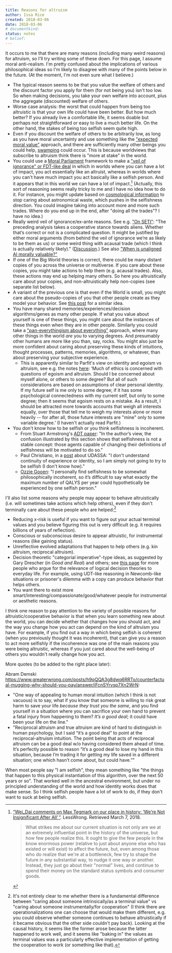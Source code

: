 ```yaml
---
title: Reasons for altruism
author: Issa Rice
created: 2018-03-06
date: 2018-03-06
# documentkind:
status: notes
# belief:
---
```


It occurs to me that there are many reasons (including many weird reasons) for altruism, so I'll try writing some of these down. For this page, I assume moral anti-realism. I'm pretty confused about the implications of various philosophical ideas so I'm likely to disagree with many of the points below in the future. (At the moment, I'm not even sure what I believe.)

- The typical reason seems to be that you value the welfare of others and the discount factor you apply for them (for not being you) isn't too low. So when making decisions, you take your own welfare into account, plus the aggregate (discounted) welfare of others.
- Worse case analysis: the worst that could happen from being too altruistic is that your own life could have been better. But how much better? If you already live a comfortable life, it seems doable but perhaps not straightforward or easy to live a much better life. On the other hand, the stakes of being too selfish seem quite high.
- Even if you discount the welfare of others to be arbitrarily low, as long as you have moral uncertainty and use something like the ["expected moral value"](http://users.ox.ac.uk/~mert2255/papers/mu-about-pe.pdf "Hilary Graves; Toby Ord. “Moral uncertainty about population axiology”.") approach, and there are sufficiently many other beings you could help, [swamping](https://causeprioritization.org/Swamping_(population_ethics)) could occur. This is because worldviews that subscribe to altruism think there is "more at stake" in the world.
- You could use a [Moral Parliament](http://www.overcomingbias.com/2009/01/moral-uncertainty-towards-a-solution.html "Nick Bostrom (January 1, 2009). “Moral uncertainty – towards a solution?” Overcoming Bias.") framework to make a ["veil of ignorance" or FDT-like deal](https://causeprioritization.org/Veil_of_ignorance_and_functional_decision_theory) in which in worlds where you can have a lot of impact, you act essentially like an altruist, whereas in worlds where you can't have much impact you act basically like a selfish person. And it appears that in this world we can have a lot of impact.[^bottleneck] (Actually, this sort of reasoning seems really tricky to me and I have no idea how to do it. For instance, you might update based on [cosmological information](https://www.greaterwrong.com/posts/BNbxueXEcm6dCkDuk/is-the-potential-astronomical-waste-in-our-universe-too) to stop caring about astronomical waste, which pushes in the selfishness direction. You could imagine taking into account more and more such trades. Where do you end up in the end, after "doing all the trades"? I have no idea.)
- Really weird veil of ignorance/ex-ante reasons. See e.g. ["On SETI"](https://sideways-view.com/2018/03/23/on-seti/): "The preceding analysis takes a cooperative stance towards aliens.  Whether that’s correct or not is a complicated question. It might be justified by either moral arguments (from behind the veil of ignorance we’re as likely to be them as us) or some weird thing with acausal trade (which I think is actually relatively likely)." ([Discussion](https://www.greaterwrong.com/posts/jhcwBXuNCWEsJdfKe/weird-question-could-we-see-distant-aliens/comment/o2YeveKZeG7LygfJF).) See also ["When is unaligned AI morally valuable?"](https://www.greaterwrong.com/posts/3kN79EuT27trGexsq/when-is-unaligned-ai-morally-valuable)
- If one of the Big World theories is correct, there could be many distant copies of you across the universe or multiverse. If you care about these copies, you might take actions to help them (e.g. acausal trades). Also, these actions may end up helping many others. So here you altruistically care about your copies, and non-altruistically help non-copies (see separate list below).
- A variant of the previous one is that even if the World is small, you might care about the pseudo-copies of you that other people create as they model your behavior. See [this post](http://lesswrong.com/lw/1ay/is_cryonics_necessary_writing_yourself_into_the/ "gworley (June 23, 2010). “Is cryonics necessary?: Writing yourself into the future”. LessWrong.") for a similar idea.
- You have many shared memories/experiences/decision algorithms/genes as many other people. If what you value about yourself is one of these things, you might care about the instances of these things even when they are in other people. Similarly you could take a ["pan-everythingism about everything"](https://www.openphilanthropy.org/files/Conversations/Brian_Tomasik_10-06-16_(public).pdf) approach, where many other things in the world *are* you to varying degrees. And presumably other humans are more like you than, say, rocks. You might also just be more confident about caring about preserving these kinds of intuitions, thought processes, patterns, memories, algorithms, or whatever, than about preserving your subjective experience.
  - This is apparently similar to Parfit's view on identity and egoism vs altruism, see e.g. the notes [here](http://www.oswego.edu/~delancey/471_DIR/471_LECTURES/ParfitPI.html): ‘Much of ethics is concerned with questions of egoism and altruism. Should I be concerned about myself alone, or others to some degree? But all of such considerations are based on assumptions of clear personal identity. If my future self is me only to some degree; if it has some psychological connectedness with my current self, but only to some degree; then it seems that egoism rests on a mistake. As a result, I should be attracted more towards accounts that weigh all interests equally, over those that tell me to weigh my interests alone or more heavily -- for after all, those future interests are "mine" only to some variable degree.’ (I haven't actually read Parfit.)
- You don't know how to be selfish or you think selfishness is incoherent.
  - From Stuart Armstrong's [ADT paper](https://www.fhi.ox.ac.uk/wp-content/uploads/Anthropic_Decision_Theory_Tech_Report.pdf): "In the author’s view, the confusion illustrated by this section shows that selfishness is not a stable concept: those agents capable of changing their definitions of selfishness will be motivated to do so."
  - Paul Christiano, in a [post](https://www.lesswrong.com/posts/QmWNbCRMgRBcMK6RK/the-absolute-self-selection-assumption) about UDASSA: "I don't understand continuity of experience or identity, so I am simply not going to try to be selfish (I don't know how)."
  - [Ozzie Gooen](https://www.greaterwrong.com/posts/MTpCeShqRmu4nkgon/critique-my-model-the-ev-of-agi-to-selfish-individuals "“Critique my Model: The EV of AGI to Selfish Individuals”. April 8, 2018. LessWrong."): "I personally find selfishness to be somewhat philosophically incoherent, so it’s difficult to say what exactly the maximum number of QALYS per year could hypothetically be experienced by one selfish person."

I'll also list some reasons why people may appear to behave altruistically
(i.e. will sometimes take actions which help others), even if they don't
terminally care about these people who are helped:[^real_altruism]

- Reducing x-risk is useful if you want to figure out your actual terminal
  values and you believe figuring this out is very difficult (e.g. it requires
  billions of years of reflection).
- Conscious or subconscious desire to appear altruistic, for instrumental
  reasons (like gaining status).
- Unreflective evolved adaptations that happen to help others (e.g. kin
  altruism, reciprocal altruism).
- Decision theoretic "categorial imperative"-type ideas, as suggested by Gary Drescher (in _Good and Real_) and others; see [this page](https://github.com/riceissa/issarice.com/blob/master/external/wiki.lesswrong.com/Application_of_functional_updateless_timeless_decision_theory_to_everyday_life.mediawiki) for more people who argue for the relevance of logical decision theories to everyday life. For example, using UDT-like reasoning in Newcomb-like situations or prisoner's dilemma with a copy can produce behavior that helps others.
- You want there to exist more smart/interesting/compassionate/good/whatever people for
  instrumental or aesthetic reasons.

I think one reason to pay attention to the variety of possible reasons for altruistic/cooperative behavior is that when you learn something new about the world, you can decide whether that changes how you should act, and the way you change how you act can depend on the kind of altruism you have. For example, if you find out a way in which being selfish is coherent (when you previously thought it was incoherent), that can give you a reason to act more selfishly if the incoherence was one of the main reasons you were being altruistic, whereas if you just cared about the well-being of others you wouldn't really change how you act.

More quotes (to be added to the right place later):

Abram Demski <https://www.greaterwrong.com/posts/h9qQQA3g8dwq6RRTo/counterfactual-mugging-why-should-you-pay/answer/iFcnSYrvsp7Xn2WrN>:

- "One way of appealing to human moral intuition (which I think is not vacuous) is to say, what if you know that someone is willing to risk great harm to save your life _because they trust you the same_, and you find yourself in a situation where you can sacrifice your own hand to prevent a fatal injury from happening to them? _It’s a good deal_; it could have been your life on the line."
- "Reciprocal altruism and true altruism are kind of hard to distinguish in human psychology, but I said “it’s a good deal” to point at the reciprocal-altruism intuition. The point being that acts of reciprocal altruism can be a good deal w/o having considered them ahead of time. It’s perfectly possible to reason “it’s a good deal to lose my hand in this situation, because I’m trading it for getting my life saved in a different situation; one which hasn’t come about, but could have.”"

[^bottleneck]: [“Wei\_Dai comments on Max Tegmark on our place in history: ‘We’re Not Insignificant After All’ ”](http://lesswrong.com/lw/1li/max_tegmark_on_our_place_in_history_were_not/1eer). LessWrong. Retrieved March 7, 2018.

    > What strikes me about our current situation is not only are we at an extremely influential point in the history of the universe, but how few people realize this. It ought to give the few people in the know enormous power (relative to just about anyone else who has existed or will exist) to affect the future, but, even among those who do realize that we're at a bottleneck, few try to shape the future in any substantial way, to nudge it one way or another. Instead, they just go about their "normal" lives, and continue to spend their money on the standard status symbols and consumer goods.

[^real_altruism]: It's not entirely clear to me whether there is a fundamental difference between "caring about someone intrinsically/as a terminal value" vs "caring about someone instrumentally/for cooperation" (I think there are operationalizations one can choose that would make them different, e.g. you could observe whether someone continues to behave altruistically if it became obvious that the other side couldn't pay back). Looking at the causal history, it seems like the former arose because the latter happened to work well, and it seems like "baking in" the values as terminal values was a particularly effective implementation of getting the cooperation to work (or something like that).


When most people say "I am selfish", they mean something like "the
things that happen to this physical instantiation of this algorithm,
over the next 50 years or so". That worked well in the ancestral
environment, but under no principled understanding of the world and
how identity works does that make sense. So I think selfish people
have a lot of work to do, if they don't want to suck at being selfish.
